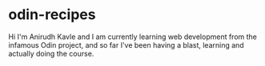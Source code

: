 # odin-recipes
Hi I'm Anirudh Kavle and I am currently learning web development from the infamous Odin project, and so far I've been having a blast, learning and actually doing the course.
